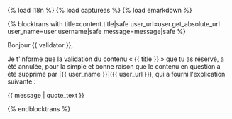 {% load i18n %}
{% load captureas %}
{% load emarkdown %}

{% blocktrans with title=content.title|safe user_url=user.get_absolute_url user_name=user.username|safe message=message|safe %}

Bonjour {{ validator }},

Je t'informe que la validation du contenu « {{ title }} » que tu as réservé, a 
été annulée, pour la simple et bonne raison 
que le contenu en question a été supprimé par 
[{{ user_name }}]({{ user_url }}), qui a fourni l'explication suivante :

{{ message | quote_text }}

{%  endblocktrans %}
